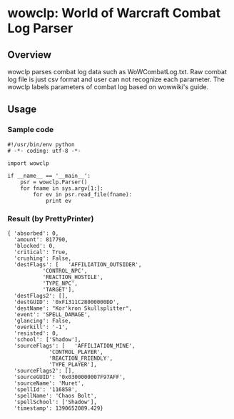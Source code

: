 
wowclp: World of Warcraft Combat Log Parser
==========

Overview
-----

wowclp parses combat log data such as WoWCombatLog.txt. Raw combat log file is just csv format and user can not recognize each parameter. The wowclp labels parameters of combat log based on wowwiki's guide.


Usage
-----

### Sample code

    #!/usr/bin/env python
	# -*- coding: utf-8 -*-

    import wowclp
    
    if __name__ == '__main__':
        psr = wowclp.Parser()
        for fname in sys.argv[1:]:
            for ev in psr.read_file(fname):
                print ev


### Result (by PrettyPrinter)

    { 'absorbed': 0,
      'amount': 817790,
      'blocked': 0,
      'critical': True,
      'crushing': False,
      'destFlags': [   'AFFILIATION_OUTSIDER',
               'CONTROL_NPC',
               'REACTION_HOSTILE',
               'TYPE_NPC',
               'TARGET'],
      'destFlags2': [],
      'destGUID': '0xF1311C28000000DD',
      'destName': "Kor'kron Skullsplitter",
      'event': 'SPELL_DAMAGE',
      'glancing': False,
      'overkill': '-1',
      'resisted': 0,
      'school': ['Shadow'],
      'sourceFlags': [   'AFFILIATION_MINE',
                 'CONTROL_PLAYER',
                 'REACTION_FRIENDLY',
                 'TYPE_PLAYER'],
      'sourceFlags2': [],
      'sourceGUID': '0x0300000007F97AFF',
      'sourceName': 'Muret',
      'spellId': '116858',
      'spellName': 'Chaos Bolt',
      'spellSchool': ['Shadow'],
      'timestamp': 1390652089.429}
